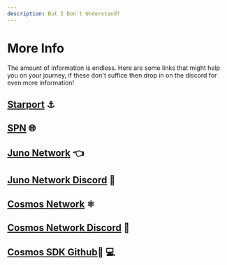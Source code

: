 ```yaml
---
description: But I Don't Understand?
---
```


# More Info

The amount of information is endless. Here are some links that might help you on your journey, if these don't suffice then drop in on the discord for even more information!

## [Starport](https://github.com/tendermint/starport) ⚓

## [SPN](https://github.com/tendermint/spn) 🌐

## [Juno Network](https://junochain.com) 👈

## [Juno Network Discord](https://t.me/JunoNetwork/6344) 💬

## [Cosmos Network](https://cosmos.network/) ⚛

## [Cosmos Network Discord](https://discord.com/invite/W8trcGV) 💬

## [Cosmos SDK Github](https://github.com/cosmos/cosmos-sdk)👨 💻

